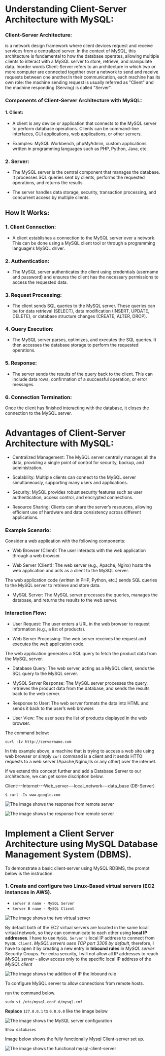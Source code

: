 
# Understanding Client-Server Architecture with MySQL:

### Client-Server Architecture:

is a network design framework where client devices request and receive services from a centralized server. In the context of MySQL, this architecture is fundamental to how the database operates, allowing multiple clients to interact with a MySQL server to store, retrieve, and manipulate data. Inorder words Client-Server refers to an architecture in which two or more computer are connected together over a network to send and receive requests between one another.In their communication, each machine has its own role: the machine sending request is usually referred as "Client" and the machine responding (Serving) is called "Server".


### Components of Client-Server Architecture with MySQL:

#### 1. Client:

- A client is any device or application that connects to the MySQL server to perform database operations. Clients can be command-line interfaces, GUI applications, web applications, or other servers.

- Examples: MySQL Workbench, phpMyAdmin, custom applications written in programming languages such as PHP, Python, Java, etc.

### 2. Server:

- The MySQL server is the central component that manages the database. It processes SQL queries sent by clients, performs the requested operations, and returns the results.

- The server handles data storage, security, transaction processing, and concurrent access by multiple clients.

## How It Works:

### 1. Client Connection:

- A client establishes a connection to the MySQL server over a network. This can be done using a MySQL client tool or through a programming language's MySQL driver.

### 2. Authentication:
- The MySQL server authenticates the client using credentials (username and password) and ensures the client has the necessary permissions to access the requested data.

### 3. Request Processing:
- The client sends SQL queries to the MySQL server. These queries can be for data retrieval (SELECT), data modification (INSERT, UPDATE, DELETE), or database structure changes (CREATE, ALTER, DROP).

### 4. Query Execution:
- The MySQL server parses, optimizes, and executes the SQL queries. It then accesses the database storage to perform the requested operations.

### 5. Response:
- The server sends the results of the query back to the client. This can include data rows, confirmation of a successful operation, or error messages.

### 6. Connection Termination:
Once the client has finished interacting with the database, it closes the connection to the MySQL server.


# Advantages of Client-Server Architecture with MySQL:

- Centralized Management:
The MySQL server centrally manages all the data, providing a single point of control for security, backup, and administration.

- Scalability:
Multiple clients can connect to the MySQL server simultaneously, supporting many users and applications.

- Security:
MySQL provides robust security features such as user authentication, access control, and encrypted connections.

- Resource Sharing:
Clients can share the server’s resources, allowing efficient use of hardware and data consistency across different applications.

### Example Scenario:
Consider a web application with the following components:

- Web Browser (Client):
The user interacts with the web application through a web browser.

- Web Server (Client):
The web server (e.g., Apache, Nginx) hosts the web application and acts as a client to the MySQL server.

The web application code (written in PHP, Python, etc.) sends SQL queries to the MySQL server to retrieve and store data.

- MySQL Server:
The MySQL server processes the queries, manages the database, and returns the results to the web server.

### Interaction Flow:

- User Request:
The user enters a URL in the web browser to request information (e.g., a list of products).

- Web Server Processing:
The web server receives the request and executes the web application code.

The web application generates a SQL query to fetch the product data from the MySQL server.

- Database Query:
The web server, acting as a MySQL client, sends the SQL query to the MySQL server.

- MySQL Server Response:
The MySQL server processes the query, retrieves the product data from the database, and sends the results back to the web server.

- Response to User:
The web server formats the data into HTML and sends it back to the user’s web browser.

- User View:
The user sees the list of products displayed in the web browser.

The command below:

`curl -Iv http://servername.com`

In this example above, a machine that is trying to access a web site using web browser or simply `curl` command is a client and it sends HTTO requests to a web server (Apache,Nginx,IIs or any other) over the internet.

If we extend this concept further and add a Database Server to our architecture, we can get some discription below.

Client---Internet---Web_server---local_network---data_base (DB-Server)

`$ curl -Iv www.google.com`

![The image shows the response from remote server](image/images/CURL_IV.png)


![The image shows the response from remote server](image/images/curl_iv2.png)



# Implement a Client Server Architecture using MySQL Database Management System (DBMS).

To demonstrate a basic client-server using MySQL RDBMS, the prompt below is the instruction.

### 1. Create and configure two Linux-Based virtual servers (EC2 instances in AWS).

- `server A name - MySQL Server`
- `Server B name - MySQL Client`

![The image shows the two virtual server](image/images/two-virtual-based-server.png)


By default both of the EC2 virtual servers are located in the same local virtual network, so they can communicate to each other using **local IP addresses**. I have to use `MySQL Server's` local IP address to connect from `MySQL Client`. *MySQL servers uses TCP port 3306 by default*, therefore, I have to open it by creating a new entry in **Inbound rules** in *MySQL server*  Security Groups. For extra security, I will not allow all IP addresses to reach *MySQL server* - allow access only to the specific local IP address of the *MySQL client*


![The image shows the addition of IP the Inbound rule](image/images/inbound_rule.png)


To configure MySQL server to allow connections from remote hosts.

run the command below.

`sudo vi /etc/mysql.conf.d/mysql.cnf`

**Replace** `127.0.0.1` to `0.0.0.0` like the image below

![The image shows the MySQL server configuration](image/images/sudo_vi_config.png)


`Show databases`

Image below shows the fully functionally Mysql Client-server set up.

![The image shows the functional mysql-client-server](image/images/show_database1.png)





